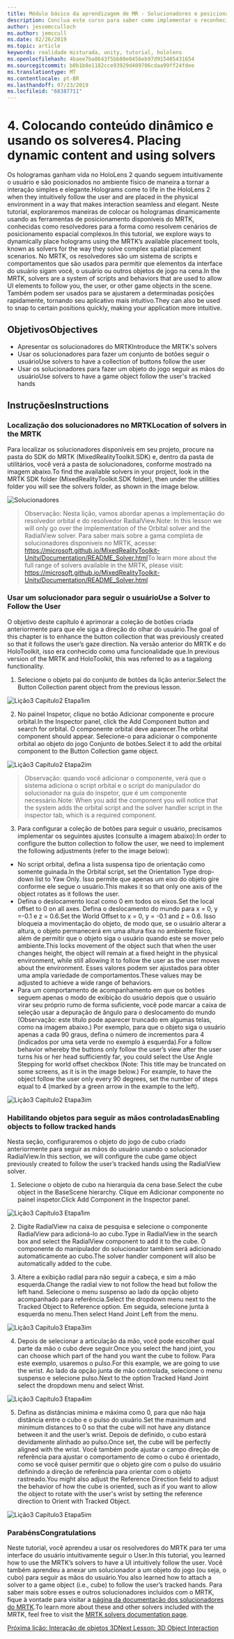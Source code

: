 ```yaml
---
title: Módulo básico da aprendizagem de MR - Solucionadores e posicionamento de conteúdo dinâmico
description: Conclua este curso para saber como implementar o reconhecimento facial do Azure em um aplicativo de realidade misturada.
author: jessemcculloch
ms.author: jemccull
ms.date: 02/26/2019
ms.topic: article
keywords: realidade misturada, unity, tutorial, hololens
ms.openlocfilehash: 4baee7ba8643f5bb80e0456eb97d915405431654
ms.sourcegitcommit: b0b1b8e1182cce93929d409706cdaa99ff24fdee
ms.translationtype: MT
ms.contentlocale: pt-BR
ms.lasthandoff: 07/23/2019
ms.locfileid: "68387711"
---
```

# <a name="4-placing-dynamic-content-and-using-solvers"></a><span data-ttu-id="0da90-104">4. Colocando conteúdo dinâmico e usando os solveres</span><span class="sxs-lookup"><span data-stu-id="0da90-104">4. Placing dynamic content and using solvers</span></span>

<span data-ttu-id="0da90-105">Os hologramas ganham vida no HoloLens 2 quando seguem intuitivamente o usuário e são posicionados no ambiente físico de maneira a tornar a interação simples e elegante.</span><span class="sxs-lookup"><span data-stu-id="0da90-105">Holograms come to life in the HoloLens 2 when they intuitively follow the user and are placed in the physical environment in a way that makes interaction seamless and elegant.</span></span> <span data-ttu-id="0da90-106">Neste tutorial, exploraremos maneiras de colocar os hologramas dinamicamente usando as ferramentas de posicionamento disponíveis do MRTK, conhecidas como resolvedores para a forma como resolvem cenários de posicionamento espacial complexos.</span><span class="sxs-lookup"><span data-stu-id="0da90-106">In this tutorial, we explore ways to dynamically place holograms using the MRTK’s available placement tools, known as solvers for the way they solve complex spatial placement scenarios.</span></span> <span data-ttu-id="0da90-107">No MRTK, os resolvedores são um sistema de scripts e comportamentos que são usados para permitir que elementos da interface do usuário sigam você, o usuário ou outros objetos de jogo na cena.</span><span class="sxs-lookup"><span data-stu-id="0da90-107">In the MRTK, solvers are a system of scripts and behaviors that are used to allow UI elements to follow you, the user, or other game objects in the scene.</span></span> <span data-ttu-id="0da90-108">Também podem ser usados para se ajustarem a determinadas posições rapidamente, tornando seu aplicativo mais intuitivo.</span><span class="sxs-lookup"><span data-stu-id="0da90-108">They can also be used to snap to certain positions quickly, making your application more intuitive.</span></span> 

## <a name="objectives"></a><span data-ttu-id="0da90-109">Objetivos</span><span class="sxs-lookup"><span data-stu-id="0da90-109">Objectives</span></span>

* <span data-ttu-id="0da90-110">Apresentar os solucionadores do MRTK</span><span class="sxs-lookup"><span data-stu-id="0da90-110">Introduce the MRTK's solvers</span></span>
* <span data-ttu-id="0da90-111">Usar os solucionadores para fazer um conjunto de botões seguir o usuário</span><span class="sxs-lookup"><span data-stu-id="0da90-111">Use solvers to have a collection of buttons follow the user</span></span>
* <span data-ttu-id="0da90-112">Usar os solucionadores para fazer um objeto do jogo seguir as mãos do usuário</span><span class="sxs-lookup"><span data-stu-id="0da90-112">Use solvers to have a game object follow the user's tracked hands</span></span>

## <a name="instructions"></a><span data-ttu-id="0da90-113">Instruções</span><span class="sxs-lookup"><span data-stu-id="0da90-113">Instructions</span></span>

### <a name="location-of-solvers-in-the-mrtk"></a><span data-ttu-id="0da90-114">Localização dos solucionadores no MRTK</span><span class="sxs-lookup"><span data-stu-id="0da90-114">Location of solvers in the MRTK</span></span>
 <span data-ttu-id="0da90-115">Para localizar os solucionadores disponíveis em seu projeto, procure na pasta do SDK do MRTK (MixedRealityToolkit.SDK) e, dentro da pasta de utilitários, você verá a pasta de solucionadores, conforme mostrado na imagem abaixo.</span><span class="sxs-lookup"><span data-stu-id="0da90-115">To find the available solvers in your project, look in the MRTK SDK folder (MixedRealityToolkit.SDK folder), then under the utilities folder you will see the solvers folder, as shown in the image below.</span></span>

![Solucionadores](images/lesson3_chapter1_step1im.PNG)

><span data-ttu-id="0da90-117">Observação: Nesta lição, vamos abordar apenas a implementação do resolvedor orbital e do resolvedor RadialView.</span><span class="sxs-lookup"><span data-stu-id="0da90-117">Note: In this lesson we will only go over the implementation of the Orbital solver and the RadialView solver.</span></span> <span data-ttu-id="0da90-118">Para saber mais sobre a gama completa de solucionadores disponíveis no MRTK, acesse: https://microsoft.github.io/MixedRealityToolkit-Unity/Documentation/README_Solver.html</span><span class="sxs-lookup"><span data-stu-id="0da90-118">To learn more about the full range of solvers available in the MRTK, please visit: https://microsoft.github.io/MixedRealityToolkit-Unity/Documentation/README_Solver.html</span></span>

### <a name="use-a-solver-to-follow-the-user"></a><span data-ttu-id="0da90-119">Usar um solucionador para seguir o usuário</span><span class="sxs-lookup"><span data-stu-id="0da90-119">Use a Solver to Follow the User</span></span>
<span data-ttu-id="0da90-120">O objetivo deste capítulo é aprimorar a coleção de botões criada anteriormente para que ele siga a direção do olhar do usuário.</span><span class="sxs-lookup"><span data-stu-id="0da90-120">The goal of this chapter is to enhance the button collection that was previously created so that it follows the user’s gaze direction.</span></span> <span data-ttu-id="0da90-121">Na versão anterior do MRTK e do HoloToolkit, isso era conhecido como uma funcionalidade que.</span><span class="sxs-lookup"><span data-stu-id="0da90-121">In previous version of the MRTK and HoloToolkit, this was referred to as a tagalong functionality.</span></span>

1. <span data-ttu-id="0da90-122">Selecione o objeto pai do conjunto de botões da lição anterior.</span><span class="sxs-lookup"><span data-stu-id="0da90-122">Select the Button Collection parent object from the previous lesson.</span></span>

![Lição3 Capítulo2 Etapa1im](images/Lesson3_chapter2_step1im.PNG)

2. <span data-ttu-id="0da90-124">No painel Inspetor, clique no botão Adicionar componente e procure orbital.</span><span class="sxs-lookup"><span data-stu-id="0da90-124">In the Inspector panel, click the Add Component button and search for orbital.</span></span> <span data-ttu-id="0da90-125">O componente orbital deve aparecer.</span><span class="sxs-lookup"><span data-stu-id="0da90-125">The orbital component should appear.</span></span> <span data-ttu-id="0da90-126">Selecione-o para adicionar o componente orbital ao objeto do jogo Conjunto de botões.</span><span class="sxs-lookup"><span data-stu-id="0da90-126">Select it to add the orbital component to the Button Collection game object.</span></span>

![Lição3 Capítulo2 Etapa2im](images/Lesson3_Chapter2_step2im.PNG)

><span data-ttu-id="0da90-128">Observação: quando você adicionar o componente, verá que o sistema adiciona o script orbital e o script do manipulador do solucionador na guia do inspetor, que é um componente necessário.</span><span class="sxs-lookup"><span data-stu-id="0da90-128">Note: When you add the component you will notice that the system adds the orbital script and the solver handler script in the inspector tab, which is a required component.</span></span> 

3. <span data-ttu-id="0da90-129">Para configurar a coleção de botões para seguir o usuário, precisamos implementar os seguintes ajustes (consulte a imagem abaixo):</span><span class="sxs-lookup"><span data-stu-id="0da90-129">In order to configure the button collection to follow the user, we need to implement the following adjustments (refer to the image below):</span></span>
- <span data-ttu-id="0da90-130">No script orbital, defina a lista suspensa tipo de orientação como somente guinada.</span><span class="sxs-lookup"><span data-stu-id="0da90-130">In the Orbital script, set the Orientation Type drop-down list to Yaw Only.</span></span> <span data-ttu-id="0da90-131">Isso permite que apenas um eixo do objeto gire conforme ele segue o usuário.</span><span class="sxs-lookup"><span data-stu-id="0da90-131">This makes it so that only one axis of the object rotates as it follows the user.</span></span>
- <span data-ttu-id="0da90-132">Defina o deslocamento local como 0 em todos os eixos.</span><span class="sxs-lookup"><span data-stu-id="0da90-132">Set the local offset to 0 on all axes.</span></span> <span data-ttu-id="0da90-133">Defina o deslocamento do mundo para x = 0, y =-0.1 e z = 0.6.</span><span class="sxs-lookup"><span data-stu-id="0da90-133">Set the World Offset to x = 0, y = -0.1 and z = 0.6.</span></span> <span data-ttu-id="0da90-134">Isso bloqueia a movimentação do objeto, de modo que, se o usuário alterar a altura, o objeto permanecerá em uma altura fixa no ambiente físico, além de permitir que o objeto siga o usuário quando este se mover pelo ambiente.</span><span class="sxs-lookup"><span data-stu-id="0da90-134">This locks movement of the object such that when the user changes height, the object will remain at a fixed height in the physical environment, while still allowing it to follow the user as the user moves about the environment.</span></span> <span data-ttu-id="0da90-135">Esses valores podem ser ajustados para obter uma ampla variedade de comportamentos.</span><span class="sxs-lookup"><span data-stu-id="0da90-135">These values may be adjusted to achieve a wide range of behaviors.</span></span>
- <span data-ttu-id="0da90-136">Para um comportamento de acompanhamento em que os botões seguem apenas o modo de exibição do usuário depois que o usuário virar seu próprio rumo de forma suficiente, você pode marcar a caixa de seleção usar a depuração de ângulo para o deslocamento do mundo (Observação: este título pode aparecer truncado em algumas telas, como na imagem abaixo.) Por exemplo, para que o objeto siga o usuário apenas a cada 90 graus, defina o número de incrementos para 4 (indicados por uma seta verde no exemplo à esquerda).</span><span class="sxs-lookup"><span data-stu-id="0da90-136">For a follow behavior whereby the buttons only follow the user’s view after the user turns his or her head sufficiently far, you could select the Use Angle Stepping for world offset checkbox (Note: This title may be truncated on some screens, as it is in the image below.) For example, to have the object follow the user only every 90 degrees, set the number of steps equal to 4 (marked by a green arrow in the example to the left).</span></span> 

![Lição3 Capítulo2 Etapa3im](images/Lesson3_chapter2_step3im.PNG)

### <a name="enabling-objects-to-follow-tracked-hands"></a><span data-ttu-id="0da90-138">Habilitando objetos para seguir as mãos controladas</span><span class="sxs-lookup"><span data-stu-id="0da90-138">Enabling objects to follow tracked hands</span></span>

<span data-ttu-id="0da90-139">Nesta seção, configuraremos o objeto do jogo de cubo criado anteriormente para seguir as mãos do usuário usando o solucionador RadialView.</span><span class="sxs-lookup"><span data-stu-id="0da90-139">In this section, we will configure the cube game object previously created to follow the user’s tracked hands using the RadialView solver.</span></span>

1. <span data-ttu-id="0da90-140">Selecione o objeto de cubo na hierarquia da cena base.</span><span class="sxs-lookup"><span data-stu-id="0da90-140">Select the cube object in the BaseScene hierarchy.</span></span> <span data-ttu-id="0da90-141">Clique em Adicionar componente no painel inspetor.</span><span class="sxs-lookup"><span data-stu-id="0da90-141">Click Add Component in the Inspector panel.</span></span> 

![Lição3 Capítulo3 Etapa1im](images/Lesson3_Chapter3_step1im.PNG)

2. <span data-ttu-id="0da90-143">Digite RadialView na caixa de pesquisa e selecione o componente RadialView para adicioná-lo ao cubo.</span><span class="sxs-lookup"><span data-stu-id="0da90-143">Type in RadialView in the search box and select the RadialView component to add it to the cube.</span></span> <span data-ttu-id="0da90-144">O componente do manipulador do solucionador também será adicionado automaticamente ao cubo.</span><span class="sxs-lookup"><span data-stu-id="0da90-144">The solver handler component will also be automatically added to the cube.</span></span>

3. <span data-ttu-id="0da90-145">Altere a exibição radial para não seguir a cabeça, e sim a mão esquerda.</span><span class="sxs-lookup"><span data-stu-id="0da90-145">Change the radial view to not follow the head but follow the left hand.</span></span> <span data-ttu-id="0da90-146">Selecione o menu suspenso ao lado da opção objeto acompanhado para referência.</span><span class="sxs-lookup"><span data-stu-id="0da90-146">Select the dropdown menu next to the Tracked Object to Reference option.</span></span> <span data-ttu-id="0da90-147">Em seguida, selecione junta à esquerda no menu.</span><span class="sxs-lookup"><span data-stu-id="0da90-147">Then select Hand Joint Left from the menu.</span></span>

![Lição3 Capítulo3 Etapa3im](images/Lesson3_chapter3_step3im.PNG)

4. <span data-ttu-id="0da90-149">Depois de selecionar a articulação da mão, você pode escolher qual parte da mão o cubo deve seguir.</span><span class="sxs-lookup"><span data-stu-id="0da90-149">Once you select the hand joint, you can choose which part of the hand you want the cube to follow.</span></span> <span data-ttu-id="0da90-150">Para este exemplo, usaremos o pulso.</span><span class="sxs-lookup"><span data-stu-id="0da90-150">For this example, we are going to use the wrist.</span></span> <span data-ttu-id="0da90-151">Ao lado da opção junta de mão controlada, selecione o menu suspenso e selecione pulso.</span><span class="sxs-lookup"><span data-stu-id="0da90-151">Next to the option Tracked Hand Joint select the dropdown menu and select Wrist.</span></span> 

![Lição3 Capítulo3 Etapa4im](images/Lesson3_chapter3_step4im.PNG)

5. <span data-ttu-id="0da90-153">Defina as distâncias mínima e máxima como 0, para que não haja distância entre o cubo e o pulso do usuário.</span><span class="sxs-lookup"><span data-stu-id="0da90-153">Set the maximum and minimum distances to 0 so that the cube will not have any distance between it and the user’s wrist.</span></span> <span data-ttu-id="0da90-154">Depois de definido, o cubo estará devidamente alinhado ao pulso.</span><span class="sxs-lookup"><span data-stu-id="0da90-154">Once set, the cube will be perfectly aligned with the wrist.</span></span> <span data-ttu-id="0da90-155">Você também pode ajustar o campo direção de referência para ajustar o comportamento de como o cubo é orientado, como se você quiser permitir que o objeto gire com o pulso do usuário definindo a direção de referência para orientar com o objeto rastreado.</span><span class="sxs-lookup"><span data-stu-id="0da90-155">You might also adjust the Reference Direction field to adjust the behavior of how the cube is oriented, such as if you want to allow the object to rotate with the user's wrist by setting the reference direction to Orient with Tracked Object.</span></span>

![Lição3 Capítulo3 Etapa5im](images/Lesson3_chapter3_step5im.PNG)

### <a name="congratulations"></a><span data-ttu-id="0da90-157">Parabéns</span><span class="sxs-lookup"><span data-stu-id="0da90-157">Congratulations</span></span>
<span data-ttu-id="0da90-158">Neste tutorial, você aprendeu a usar os resolvedores do MRTK para ter uma interface do usuário intuitivamente seguir o User.</span><span class="sxs-lookup"><span data-stu-id="0da90-158">In this tutorial, you learned how to use the MRTK’s solvers to have a UI intuitively follow the user.</span></span> <span data-ttu-id="0da90-159">Você também aprendeu a anexar um solucionador a um objeto do jogo (ou seja, o cubo) para seguir as mãos do usuário.</span><span class="sxs-lookup"><span data-stu-id="0da90-159">You also learned how to attach a solver to a game object (i.e., cube) to follow the user’s tracked hands.</span></span> <span data-ttu-id="0da90-160">Para saber mais sobre esses e outros solucionadores incluídos com o MRTK, fique à vontade para visitar a [página da documentação dos solucionadores do MRTK](https://microsoft.github.io/MixedRealityToolkit-Unity/Documentation/README_Solver.html).</span><span class="sxs-lookup"><span data-stu-id="0da90-160">To learn more about these and other solvers included with the MRTK, feel free to visit the [MRTK solvers documentation page](https://microsoft.github.io/MixedRealityToolkit-Unity/Documentation/README_Solver.html).</span></span>

[<span data-ttu-id="0da90-161">Próxima lição: Interação de objetos 3D</span><span class="sxs-lookup"><span data-stu-id="0da90-161">Next Lesson: 3D Object Interaction</span></span>](mrlearning-base-ch4.md)

